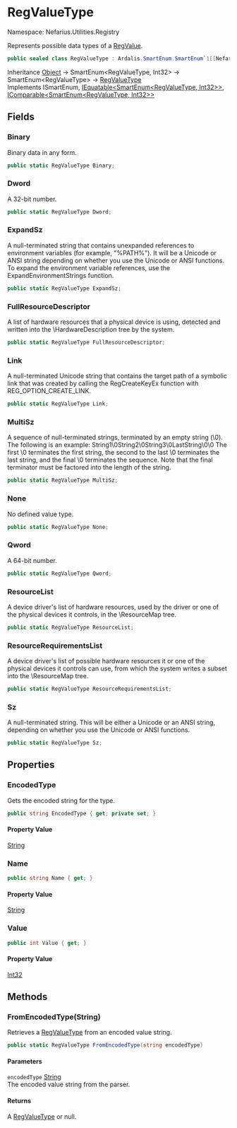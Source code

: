 # RegValueType

Namespace: Nefarius.Utilities.Registry

Represents possible data types of a [RegValue](./nefarius.utilities.registry.regvalue.md).

```csharp
public sealed class RegValueType : Ardalis.SmartEnum.SmartEnum`1[[Nefarius.Utilities.Registry.RegValueType, Nefarius.Utilities.Registry, Version=0.0.0.0, Culture=neutral, PublicKeyToken=null]], Ardalis.SmartEnum.ISmartEnum, System.IEquatable`1[[Ardalis.SmartEnum.SmartEnum`2[[Nefarius.Utilities.Registry.RegValueType, Nefarius.Utilities.Registry, Version=0.0.0.0, Culture=neutral, PublicKeyToken=null],[System.Int32, System.Private.CoreLib, Version=9.0.0.0, Culture=neutral, PublicKeyToken=7cec85d7bea7798e]], Ardalis.SmartEnum, Version=8.2.0.0, Culture=neutral, PublicKeyToken=null]], System.IComparable`1[[Ardalis.SmartEnum.SmartEnum`2[[Nefarius.Utilities.Registry.RegValueType, Nefarius.Utilities.Registry, Version=0.0.0.0, Culture=neutral, PublicKeyToken=null],[System.Int32, System.Private.CoreLib, Version=9.0.0.0, Culture=neutral, PublicKeyToken=7cec85d7bea7798e]], Ardalis.SmartEnum, Version=8.2.0.0, Culture=neutral, PublicKeyToken=null]]
```

Inheritance [Object](https://docs.microsoft.com/en-us/dotnet/api/system.object) → SmartEnum&lt;RegValueType, Int32&gt; → SmartEnum&lt;RegValueType&gt; → [RegValueType](./nefarius.utilities.registry.regvaluetype.md)<br>
Implements ISmartEnum, [IEquatable&lt;SmartEnum&lt;RegValueType, Int32&gt;&gt;](https://docs.microsoft.com/en-us/dotnet/api/system.iequatable-1), [IComparable&lt;SmartEnum&lt;RegValueType, Int32&gt;&gt;](https://docs.microsoft.com/en-us/dotnet/api/system.icomparable-1)

## Fields

### <a id="fields-binary"/>**Binary**

Binary data in any form.

```csharp
public static RegValueType Binary;
```

### <a id="fields-dword"/>**Dword**

A 32-bit number.

```csharp
public static RegValueType Dword;
```

### <a id="fields-expandsz"/>**ExpandSz**

A null-terminated string that contains unexpanded references to environment variables (for example, "%PATH%"). It
 will be a Unicode or ANSI string depending on whether you use the Unicode or ANSI functions. To expand the
 environment variable references, use the ExpandEnvironmentStrings function.

```csharp
public static RegValueType ExpandSz;
```

### <a id="fields-fullresourcedescriptor"/>**FullResourceDescriptor**

A list of hardware resources that a physical device is using, detected and written into the \HardwareDescription
 tree by the system.

```csharp
public static RegValueType FullResourceDescriptor;
```

### <a id="fields-link"/>**Link**

A null-terminated Unicode string that contains the target path of a symbolic link that was created by calling the
 RegCreateKeyEx function with REG_OPTION_CREATE_LINK.

```csharp
public static RegValueType Link;
```

### <a id="fields-multisz"/>**MultiSz**

A sequence of null-terminated strings, terminated by an empty string (\0). The following is an example:
 String1\0String2\0String3\0LastString\0\0 The first \0 terminates the first string, the second to the last \0
 terminates the last string, and the final \0 terminates the sequence. Note that the final terminator must be
 factored into the length of the string.

```csharp
public static RegValueType MultiSz;
```

### <a id="fields-none"/>**None**

No defined value type.

```csharp
public static RegValueType None;
```

### <a id="fields-qword"/>**Qword**

A 64-bit number.

```csharp
public static RegValueType Qword;
```

### <a id="fields-resourcelist"/>**ResourceList**

A device driver's list of hardware resources, used by the driver or one of the physical devices it controls, in the
 \ResourceMap tree.

```csharp
public static RegValueType ResourceList;
```

### <a id="fields-resourcerequirementslist"/>**ResourceRequirementsList**

A device driver's list of possible hardware resources it or one of the physical devices it controls can use, from
 which the system writes a subset into the \ResourceMap tree.

```csharp
public static RegValueType ResourceRequirementsList;
```

### <a id="fields-sz"/>**Sz**

A null-terminated string. This will be either a Unicode or an ANSI string, depending on whether you use the Unicode
 or ANSI functions.

```csharp
public static RegValueType Sz;
```

## Properties

### <a id="properties-encodedtype"/>**EncodedType**

Gets the encoded string for the type.

```csharp
public string EncodedType { get; private set; }
```

#### Property Value

[String](https://docs.microsoft.com/en-us/dotnet/api/system.string)<br>

### <a id="properties-name"/>**Name**

```csharp
public string Name { get; }
```

#### Property Value

[String](https://docs.microsoft.com/en-us/dotnet/api/system.string)<br>

### <a id="properties-value"/>**Value**

```csharp
public int Value { get; }
```

#### Property Value

[Int32](https://docs.microsoft.com/en-us/dotnet/api/system.int32)<br>

## Methods

### <a id="methods-fromencodedtype"/>**FromEncodedType(String)**

Retrieves a [RegValueType](./nefarius.utilities.registry.regvaluetype.md) from an encoded value string.

```csharp
public static RegValueType FromEncodedType(string encodedType)
```

#### Parameters

`encodedType` [String](https://docs.microsoft.com/en-us/dotnet/api/system.string)<br>
The encoded value string from the parser.

#### Returns

A [RegValueType](./nefarius.utilities.registry.regvaluetype.md) or null.
